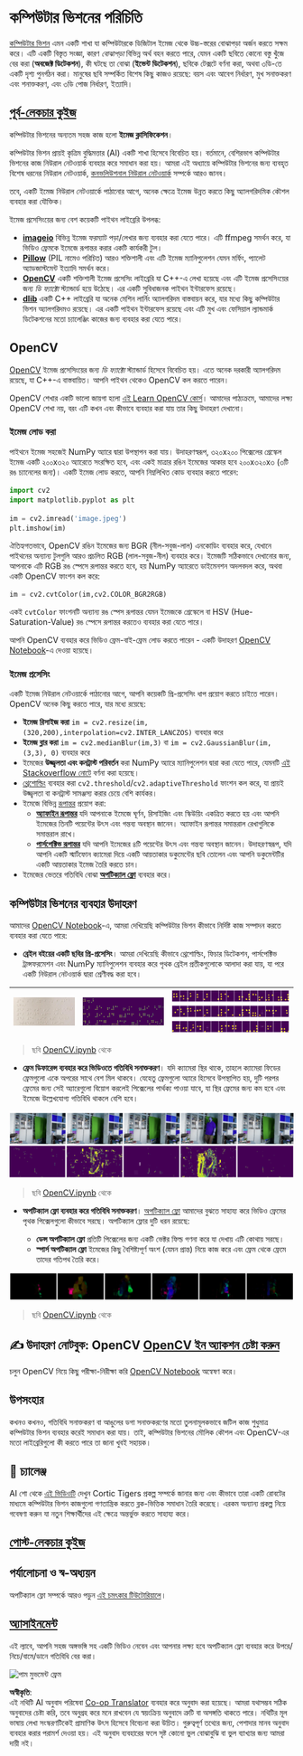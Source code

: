 <!--
CO_OP_TRANSLATOR_METADATA:
{
  "original_hash": "4bedc8e702db17260cfe824d58b6cfd4",
  "translation_date": "2025-08-26T09:36:35+00:00",
  "source_file": "lessons/4-ComputerVision/06-IntroCV/README.md",
  "language_code": "bn"
}
-->
# কম্পিউটার ভিশনের পরিচিতি

[কম্পিউটার ভিশন](https://wikipedia.org/wiki/Computer_vision) এমন একটি শাখা যা কম্পিউটারকে ডিজিটাল ইমেজ থেকে উচ্চ-স্তরের বোঝাপড়া অর্জন করতে সক্ষম করে। এটি একটি বিস্তৃত সংজ্ঞা, কারণ *বোঝাপড়া* বিভিন্ন অর্থ বহন করতে পারে, যেমন একটি ছবিতে কোনো বস্তু খুঁজে বের করা (**অবজেক্ট ডিটেকশন**), কী ঘটছে তা বোঝা (**ইভেন্ট ডিটেকশন**), ছবিকে টেক্সটে বর্ণনা করা, অথবা ৩ডি-তে একটি দৃশ্য পুনর্গঠন করা। মানুষের ছবি সম্পর্কিত বিশেষ কিছু কাজও রয়েছে: বয়স এবং আবেগ নির্ধারণ, মুখ সনাক্তকরণ এবং শনাক্তকরণ, এবং ৩ডি পোজ নির্ধারণ, ইত্যাদি।

## [পূর্ব-লেকচার কুইজ](https://ff-quizzes.netlify.app/en/ai/quiz/11)

কম্পিউটার ভিশনের অন্যতম সহজ কাজ হলো **ইমেজ ক্লাসিফিকেশন**।

কম্পিউটার ভিশন প্রায়ই কৃত্রিম বুদ্ধিমত্তার (AI) একটি শাখা হিসেবে বিবেচিত হয়। বর্তমানে, বেশিরভাগ কম্পিউটার ভিশনের কাজ নিউরাল নেটওয়ার্ক ব্যবহার করে সমাধান করা হয়। আমরা এই অধ্যায়ে কম্পিউটার ভিশনের জন্য ব্যবহৃত বিশেষ ধরনের নিউরাল নেটওয়ার্ক, [কনভলিউশনাল নিউরাল নেটওয়ার্ক](../07-ConvNets/README.md) সম্পর্কে আরও জানব।

তবে, একটি ইমেজ নিউরাল নেটওয়ার্কে পাঠানোর আগে, অনেক ক্ষেত্রে ইমেজ উন্নত করতে কিছু অ্যালগরিদমিক কৌশল ব্যবহার করা যৌক্তিক।

ইমেজ প্রসেসিংয়ের জন্য বেশ কয়েকটি পাইথন লাইব্রেরি উপলব্ধ:

* **[imageio](https://imageio.readthedocs.io/en/stable/)** বিভিন্ন ইমেজ ফরম্যাট পড়া/লেখার জন্য ব্যবহার করা যেতে পারে। এটি ffmpeg সমর্থন করে, যা ভিডিও ফ্রেমকে ইমেজে রূপান্তর করার একটি কার্যকরী টুল।
* **[Pillow](https://pillow.readthedocs.io/en/stable/index.html)** (PIL নামেও পরিচিত) আরও শক্তিশালী এবং এটি ইমেজ ম্যানিপুলেশন যেমন মর্ফিং, প্যালেট অ্যাডজাস্টমেন্ট ইত্যাদি সমর্থন করে।
* **[OpenCV](https://opencv.org/)** একটি শক্তিশালী ইমেজ প্রসেসিং লাইব্রেরি যা C++-এ লেখা হয়েছে এবং এটি ইমেজ প্রসেসিংয়ের জন্য *ডি ফ্যাক্টো* স্ট্যান্ডার্ড হয়ে উঠেছে। এর একটি সুবিধাজনক পাইথন ইন্টারফেস রয়েছে।
* **[dlib](http://dlib.net/)** একটি C++ লাইব্রেরি যা অনেক মেশিন লার্নিং অ্যালগরিদম বাস্তবায়ন করে, যার মধ্যে কিছু কম্পিউটার ভিশন অ্যালগরিদমও রয়েছে। এর একটি পাইথন ইন্টারফেস রয়েছে এবং এটি মুখ এবং ফেসিয়াল ল্যান্ডমার্ক ডিটেকশনের মতো চ্যালেঞ্জিং কাজের জন্য ব্যবহার করা যেতে পারে।

## OpenCV

[OpenCV](https://opencv.org/) ইমেজ প্রসেসিংয়ের জন্য *ডি ফ্যাক্টো* স্ট্যান্ডার্ড হিসেবে বিবেচিত হয়। এতে অনেক দরকারী অ্যালগরিদম রয়েছে, যা C++-এ বাস্তবায়িত। আপনি পাইথন থেকেও OpenCV কল করতে পারেন।

OpenCV শেখার একটি ভালো জায়গা হলো [এই Learn OpenCV কোর্স](https://learnopencv.com/getting-started-with-opencv/)। আমাদের পাঠ্যক্রমে, আমাদের লক্ষ্য OpenCV শেখা নয়, বরং এটি কখন এবং কীভাবে ব্যবহার করা যায় তার কিছু উদাহরণ দেখানো।

### ইমেজ লোড করা

পাইথনে ইমেজ সহজেই NumPy অ্যারে দ্বারা উপস্থাপন করা যায়। উদাহরণস্বরূপ, ৩২০x২০০ পিক্সেলের গ্রেস্কেল ইমেজ একটি ২০০x৩২০ অ্যারেতে সংরক্ষিত হবে, এবং একই মাত্রার রঙিন ইমেজের আকার হবে ২০০x৩২০x৩ (৩টি রঙ চ্যানেলের জন্য)। একটি ইমেজ লোড করতে, আপনি নিম্নলিখিত কোড ব্যবহার করতে পারেন:

```python
import cv2
import matplotlib.pyplot as plt

im = cv2.imread('image.jpeg')
plt.imshow(im)
```

ঐতিহ্যগতভাবে, OpenCV রঙিন ইমেজের জন্য BGR (নীল-সবুজ-লাল) এনকোডিং ব্যবহার করে, যেখানে পাইথনের অন্যান্য টুলগুলি আরও প্রচলিত RGB (লাল-সবুজ-নীল) ব্যবহার করে। ইমেজটি সঠিকভাবে দেখানোর জন্য, আপনাকে এটি RGB রঙ স্পেসে রূপান্তর করতে হবে, হয় NumPy অ্যারেতে ডাইমেনশন অদলবদল করে, অথবা একটি OpenCV ফাংশন কল করে:

```python
im = cv2.cvtColor(im,cv2.COLOR_BGR2RGB)
```

একই `cvtColor` ফাংশনটি অন্যান্য রঙ স্পেস রূপান্তর যেমন ইমেজকে গ্রেস্কেলে বা HSV (Hue-Saturation-Value) রঙ স্পেসে রূপান্তর করতেও ব্যবহার করা যেতে পারে।

আপনি OpenCV ব্যবহার করে ভিডিও ফ্রেম-বাই-ফ্রেম লোড করতে পারেন - একটি উদাহরণ [OpenCV Notebook](../../../../../lessons/4-ComputerVision/06-IntroCV/OpenCV.ipynb)-এ দেওয়া হয়েছে।

### ইমেজ প্রসেসিং

একটি ইমেজ নিউরাল নেটওয়ার্কে পাঠানোর আগে, আপনি কয়েকটি প্রি-প্রসেসিং ধাপ প্রয়োগ করতে চাইতে পারেন। OpenCV অনেক কিছু করতে পারে, যার মধ্যে রয়েছে:

* **ইমেজ রিসাইজ করা** `im = cv2.resize(im, (320,200),interpolation=cv2.INTER_LANCZOS)` ব্যবহার করে
* **ইমেজ ব্লার করা** `im = cv2.medianBlur(im,3)` বা `im = cv2.GaussianBlur(im, (3,3), 0)` ব্যবহার করে
* ইমেজের **উজ্জ্বলতা এবং কনট্রাস্ট পরিবর্তন** করা NumPy অ্যারে ম্যানিপুলেশন দ্বারা করা যেতে পারে, যেমনটি [এই Stackoverflow নোটে](https://stackoverflow.com/questions/39308030/how-do-i-increase-the-contrast-of-an-image-in-python-opencv) বর্ণনা করা হয়েছে।
* [থ্রেশোল্ডিং](https://docs.opencv.org/4.x/d7/d4d/tutorial_py_thresholding.html) ব্যবহার করা `cv2.threshold`/`cv2.adaptiveThreshold` ফাংশন কল করে, যা প্রায়ই উজ্জ্বলতা বা কনট্রাস্ট সামঞ্জস্য করার চেয়ে বেশি কার্যকর।
* ইমেজে বিভিন্ন [রূপান্তর](https://docs.opencv.org/4.5.5/da/d6e/tutorial_py_geometric_transformations.html) প্রয়োগ করা:
    - **[অ্যাফাইন রূপান্তর](https://docs.opencv.org/4.5.5/d4/d61/tutorial_warp_affine.html)** যদি আপনাকে ইমেজে ঘূর্ণন, রিসাইজিং এবং স্কিউয়িং একত্রিত করতে হয় এবং আপনি ইমেজের তিনটি পয়েন্টের উৎস এবং গন্তব্য অবস্থান জানেন। অ্যাফাইন রূপান্তর সমান্তরাল রেখাগুলিকে সমান্তরাল রাখে।
    - **[পার্সপেক্টিভ রূপান্তর](https://medium.com/analytics-vidhya/opencv-perspective-transformation-9edffefb2143)** যদি আপনি ইমেজের ৪টি পয়েন্টের উৎস এবং গন্তব্য অবস্থান জানেন। উদাহরণস্বরূপ, যদি আপনি একটি স্মার্টফোন ক্যামেরা দিয়ে একটি আয়তাকার ডকুমেন্টের ছবি তোলেন এবং আপনি ডকুমেন্টটির একটি আয়তাকার ইমেজ তৈরি করতে চান।
* ইমেজের ভেতরে গতিবিধি বোঝা **[অপটিক্যাল ফ্লো](https://docs.opencv.org/4.5.5/d4/dee/tutorial_optical_flow.html)** ব্যবহার করে।

## কম্পিউটার ভিশনের ব্যবহার উদাহরণ

আমাদের [OpenCV Notebook](../../../../../lessons/4-ComputerVision/06-IntroCV/OpenCV.ipynb)-এ, আমরা দেখিয়েছি কম্পিউটার ভিশন কীভাবে নির্দিষ্ট কাজ সম্পাদন করতে ব্যবহার করা যেতে পারে:

* **ব্রেইল বইয়ের একটি ছবির প্রি-প্রসেসিং**। আমরা দেখিয়েছি কীভাবে থ্রেশোল্ডিং, ফিচার ডিটেকশন, পার্সপেক্টিভ ট্রান্সফরমেশন এবং NumPy ম্যানিপুলেশন ব্যবহার করে পৃথক ব্রেইল প্রতীকগুলোকে আলাদা করা যায়, যা পরে একটি নিউরাল নেটওয়ার্ক দ্বারা শ্রেণীবদ্ধ করা হবে।

![ব্রেইল ইমেজ](../../../../../translated_images/braille.341962ff76b1bd7044409371d3de09ced5028132aef97344ea4b7468c1208126.bn.jpeg) | ![প্রি-প্রসেসড ব্রেইল ইমেজ](../../../../../translated_images/braille-result.46530fea020b03c76aac532d7d6eeef7f6fb35b55b1001cd21627907dabef3ed.bn.png) | ![ব্রেইল প্রতীক](../../../../../translated_images/braille-symbols.0159185ab69d533909dc4d7d26a1971b51401c6a80eb3a5584f250ea880af88b.bn.png)
----|-----|-----

> ছবি [OpenCV.ipynb](../../../../../lessons/4-ComputerVision/06-IntroCV/OpenCV.ipynb) থেকে

* **ফ্রেম ডিফারেন্স ব্যবহার করে ভিডিওতে গতিবিধি সনাক্তকরণ**। যদি ক্যামেরা স্থির থাকে, তাহলে ক্যামেরা ফিডের ফ্রেমগুলো একে অপরের সাথে বেশ মিল থাকবে। যেহেতু ফ্রেমগুলো অ্যারে হিসেবে উপস্থাপিত হয়, দুটি পরপর ফ্রেমের জন্য সেই অ্যারেগুলো বিয়োগ করলেই পিক্সেলের পার্থক্য পাওয়া যাবে, যা স্থির ফ্রেমের জন্য কম হবে এবং ইমেজে উল্লেখযোগ্য গতিবিধি থাকলে বেশি হবে।

![ভিডিও ফ্রেম এবং ফ্রেম ডিফারেন্সের ছবি](../../../../../translated_images/frame-difference.706f805491a0883c938e16447bf5eb2f7d69e812c7f743cbe7d7c7645168f81f.bn.png)

> ছবি [OpenCV.ipynb](../../../../../lessons/4-ComputerVision/06-IntroCV/OpenCV.ipynb) থেকে

* **অপটিক্যাল ফ্লো ব্যবহার করে গতিবিধি সনাক্তকরণ**। [অপটিক্যাল ফ্লো](https://docs.opencv.org/3.4/d4/dee/tutorial_optical_flow.html) আমাদের বুঝতে সাহায্য করে ভিডিও ফ্রেমের পৃথক পিক্সেলগুলো কীভাবে সরছে। অপটিক্যাল ফ্লোর দুটি ধরন রয়েছে:

   - **ডেন্স অপটিক্যাল ফ্লো** প্রতিটি পিক্সেলের জন্য একটি ভেক্টর ফিল্ড গণনা করে যা দেখায় এটি কোথায় সরছে।
   - **স্পার্স অপটিক্যাল ফ্লো** ইমেজের কিছু বৈশিষ্ট্যপূর্ণ অংশ (যেমন প্রান্ত) নিয়ে কাজ করে এবং ফ্রেম থেকে ফ্রেমে তাদের গতিপথ তৈরি করে।

![অপটিক্যাল ফ্লোর ছবি](../../../../../translated_images/optical.1f4a94464579a83a10784f3c07fe7228514714b96782edf50e70ccd59d2d8c4f.bn.png)

> ছবি [OpenCV.ipynb](../../../../../lessons/4-ComputerVision/06-IntroCV/OpenCV.ipynb) থেকে

## ✍️ উদাহরণ নোটবুক: OpenCV [OpenCV ইন অ্যাকশন চেষ্টা করুন](../../../../../lessons/4-ComputerVision/06-IntroCV/OpenCV.ipynb)

চলুন OpenCV নিয়ে কিছু পরীক্ষা-নিরীক্ষা করি [OpenCV Notebook](../../../../../lessons/4-ComputerVision/06-IntroCV/OpenCV.ipynb) অন্বেষণ করে।

## উপসংহার

কখনও কখনও, গতিবিধি সনাক্তকরণ বা আঙুলের ডগা সনাক্তকরণের মতো তুলনামূলকভাবে জটিল কাজ শুধুমাত্র কম্পিউটার ভিশন ব্যবহার করেই সমাধান করা যায়। তাই, কম্পিউটার ভিশনের মৌলিক কৌশল এবং OpenCV-এর মতো লাইব্রেরিগুলো কী করতে পারে তা জানা খুবই সহায়ক।

## 🚀 চ্যালেঞ্জ

AI শো থেকে [এই ভিডিওটি](https://docs.microsoft.com/shows/ai-show/ai-show--2021-opencv-ai-competition--grand-prize-winners--cortic-tigers--episode-32?WT.mc_id=academic-77998-cacaste) দেখুন Cortic Tigers প্রকল্প সম্পর্কে জানার জন্য এবং কীভাবে তারা একটি রোবটের মাধ্যমে কম্পিউটার ভিশন কাজগুলো গণতান্ত্রিক করতে ব্লক-ভিত্তিক সমাধান তৈরি করেছে। এরকম অন্যান্য প্রকল্প নিয়ে গবেষণা করুন যা নতুন শিক্ষার্থীদের এই ক্ষেত্রে অন্তর্ভুক্ত করতে সাহায্য করে।

## [পোস্ট-লেকচার কুইজ](https://ff-quizzes.netlify.app/en/ai/quiz/12)

## পর্যালোচনা ও স্ব-অধ্যয়ন

অপটিক্যাল ফ্লো সম্পর্কে আরও পড়ুন [এই চমৎকার টিউটোরিয়ালে](https://learnopencv.com/optical-flow-in-opencv/)।

## [অ্যাসাইনমেন্ট](lab/README.md)

এই ল্যাবে, আপনি সহজ অঙ্গভঙ্গি সহ একটি ভিডিও নেবেন এবং আপনার লক্ষ্য হবে অপটিক্যাল ফ্লো ব্যবহার করে উপরে/নিচে/বামে/ডানে গতিবিধি বের করা।

<img src="images/palm-movement.png" width="30%" alt="পাম মুভমেন্ট ফ্রেম"/>

**অস্বীকৃতি**:  
এই নথিটি AI অনুবাদ পরিষেবা [Co-op Translator](https://github.com/Azure/co-op-translator) ব্যবহার করে অনুবাদ করা হয়েছে। আমরা যথাসম্ভব সঠিক অনুবাদের চেষ্টা করি, তবে অনুগ্রহ করে মনে রাখবেন যে স্বয়ংক্রিয় অনুবাদে ত্রুটি বা অসঙ্গতি থাকতে পারে। নথিটির মূল ভাষায় লেখা সংস্করণটিকেই প্রামাণিক উৎস হিসেবে বিবেচনা করা উচিত। গুরুত্বপূর্ণ তথ্যের জন্য, পেশাদার মানব অনুবাদ ব্যবহার করার পরামর্শ দেওয়া হয়। এই অনুবাদ ব্যবহারের ফলে সৃষ্ট কোনো ভুল বোঝাবুঝি বা ভুল ব্যাখ্যার জন্য আমরা দায়ী নই।